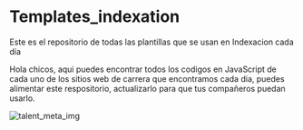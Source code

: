 # Templates_indexation
Este es el repositorio de todas las plantillas que se usan en Indexacion cada día

Hola chicos, aqui puedes encontrar todos los codigos en JavaScript de cada uno de los sitios web de carrera que encontramos cada dia, 
puedes alimentar este respositorio, actualizarlo para que tus compañeros puedan usarlo.

![talent_meta_img](https://user-images.githubusercontent.com/40969380/156944698-9e4fe763-760d-4321-b222-46c629402768.png)


